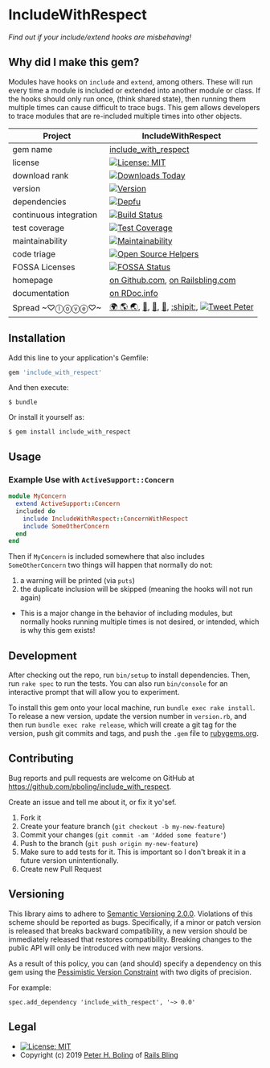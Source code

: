 # IncludeWithRespect

*Find out if your include/extend hooks are misbehaving!*

## Why did I make this gem?

Modules have hooks on `include` and `extend`, among others. These will run every time a module is included or extended into another module or class. If the hooks should only run once, (think shared state), then running them multiple times can cause difficult to trace bugs. This gem allows developers to trace modules that are re-included multiple times into other objects.

| Project                 |  IncludeWithRespect |
|------------------------ | ----------------------- |
| gem name                |  [include_with_respect][rubygems] |
| license                 |  [![License: MIT](https://img.shields.io/badge/License-MIT-green.svg)][mit] |
| download rank           |  [![Downloads Today](https://img.shields.io/gem/rd/include_with_respect.svg)](https://github.com/pboling/include_with_respect) |
| version                 |  [![Version](https://img.shields.io/gem/v/include_with_respect.svg)][rubygems] |
| dependencies            |  [![Depfu](https://badges.depfu.com/badges/7ab03542cae3755d64038f7b3e7af53e/count.svg)](https://depfu.com/github/pboling/include_with_respect?project_id=10361) |
| continuous integration  |  [![Build Status](https://travis-ci.org/pboling/include_with_respect.svg?branch=master)](https://travis-ci.org/pboling/include_with_respect) |
| test coverage           |  [![Test Coverage](https://api.codeclimate.com/v1/badges/604a8f3a996c008cb2ae/test_coverage)](https://codeclimate.com/github/pboling/include_with_respect/test_coverage) |
| maintainability         |  [![Maintainability](https://api.codeclimate.com/v1/badges/604a8f3a996c008cb2ae/maintainability)](https://codeclimate.com/github/pboling/include_with_respect/maintainability) |
| code triage             |  [![Open Source Helpers](https://www.codetriage.com/pboling/include_with_respect/badges/users.svg)](https://www.codetriage.com/pboling/include_with_respect) |
| FOSSA Licenses | [![FOSSA Status](https://app.fossa.io/api/projects/git%2Bgithub.com%2Fpboling%2Finclude_with_respect.svg?type=shield)](https://app.fossa.io/projects/git%2Bgithub.com%2Fpboling%2Finclude_with_respect?ref=badge_shield) |
| homepage                |  [on Github.com][homepage], [on Railsbling.com][blogpage] |
| documentation           |  [on RDoc.info][documentation] |
| Spread ~♡ⓛⓞⓥⓔ♡~      |  [🌍 🌎 🌏][about-me], [🍚][crowdrise], [👼][angel-list], [🐛][topcoder], [:shipit:][coderwall], [![Tweet Peter][twitter-followers]][twitter] |


## Installation

Add this line to your application's Gemfile:

```ruby
gem 'include_with_respect'
```

And then execute:

    $ bundle

Or install it yourself as:

    $ gem install include_with_respect

## Usage

### Example Use with `ActiveSupport::Concern`

```ruby
module MyConcern
  extend ActiveSupport::Concern
  included do
    include IncludeWithRespect::ConcernWithRespect
    include SomeOtherConcern
  end
end
```

Then if `MyConcern` is included somewhere that also includes `SomeOtherConcern` two things will happen that normally do not:
1. a warning will be printed (via `puts`)
2. the duplicate inclusion will be skipped (meaning the hooks will not run again)
  - This is a major change in the behavior of including modules, but normally hooks running multiple times is not desired, or intended, which is why this gem exists!

## Development

After checking out the repo, run `bin/setup` to install dependencies. Then, run `rake spec` to run the tests. You can also run `bin/console` for an interactive prompt that will allow you to experiment.

To install this gem onto your local machine, run `bundle exec rake install`. To release a new version, update the version number in `version.rb`, and then run `bundle exec rake release`, which will create a git tag for the version, push git commits and tags, and push the `.gem` file to [rubygems.org](https://rubygems.org).

## Contributing

Bug reports and pull requests are welcome on GitHub at https://github.com/pboling/include_with_respect.

Create an issue and tell me about it, or fix it yo'sef.

1. Fork it
2. Create your feature branch (`git checkout -b my-new-feature`)
3. Commit your changes (`git commit -am 'Added some feature'`)
4. Push to the branch (`git push origin my-new-feature`)
5. Make sure to add tests for it. This is important so I don't break it in a future version unintentionally.
6. Create new Pull Request

## Versioning

This library aims to adhere to [Semantic Versioning 2.0.0][semver].
Violations of this scheme should be reported as bugs. Specifically,
if a minor or patch version is released that breaks backward
compatibility, a new version should be immediately released that
restores compatibility. Breaking changes to the public API will
only be introduced with new major versions.

As a result of this policy, you can (and should) specify a
dependency on this gem using the [Pessimistic Version Constraint][pvc] with two digits of precision.

For example:

    spec.add_dependency 'include_with_respect', '~> 0.0'

## Legal

* [![License: MIT](https://img.shields.io/badge/License-MIT-green.svg)](https://opensource.org/licenses/MIT)
* Copyright (c) 2019 [Peter H. Boling][peterboling] of [Rails Bling][railsbling]

[semver]: http://semver.org/
[pvc]: http://docs.rubygems.org/read/chapter/16#page74
[railsbling]: http://www.railsbling.com
[peterboling]: http://www.peterboling.com
[coderwall]: http://coderwall.com/pboling
[documentation]: http://rdoc.info/github/pboling/gem_bench/frames
[homepage]: https://github.com/pboling/gem_bench
[mit]: https://opensource.org/licenses/MIT
[rubygems]: https://rubygems.org/gems/include_with_respect
[about-me]: https://about.me/peter.boling
[crowdrise]: https://www.crowdrise.com/helprefugeeswithhopefortomorrowliberia/fundraiser/peterboling
[angel-list]: https://angel.co/peter-boling
[topcoder]: https://www.topcoder.com/members/pboling/
[coderwall]: http://coderwall.com/pboling
[twitter-followers]: https://img.shields.io/twitter/follow/galtzo.svg?style=social&label=Follow
[twitter]: http://twitter.com/galtzo
[blogpage]: http://www.railsbling.com/include_with_respect